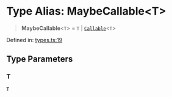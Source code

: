 # Type Alias: MaybeCallable\<T\>

> **MaybeCallable**\<`T`\> = `T` \| [`Callable`](Callable.md)\<`T`\>

Defined in: [types.ts:19](https://github.com/laruss/react-text-game/blob/4531810ed426df9948c54abd8dbf61d1745871f2/packages/core/src/types.ts#L19)

## Type Parameters

### T

`T`
